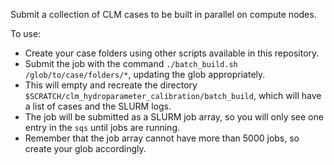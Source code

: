 Submit a collection of CLM cases to be built in parallel on compute nodes.

To use:

* Create your case folders using other scripts available in this repository.
* Submit the job with the command `./batch_build.sh /glob/to/case/folders/*`, updating the glob appropriately.
* This will empty and recreate the directory `$SCRATCH/clm_hydroparameter_calibration/batch_build`, which will have a list of cases and the SLURM logs.
* The job will be submitted as a SLURM job array, so you will only see one entry in the `sqs` until jobs are running.
* Remember that the job array cannot have more than 5000 jobs, so create your glob accordingly.


